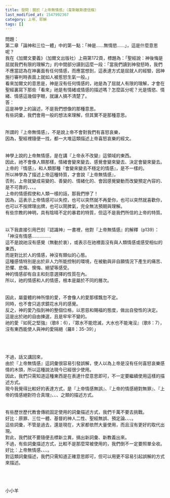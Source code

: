 ```yaml
---
title: 發問：關於『上帝無情感』（韋斯敏斯德信條）
last_modified_at: 1547992367
category: 上帝、耶穌
tags: []
---
```


<p>問題：<br/>第二章「論神和三位一體」中的第一點：「神是……無情慾……」，這是什麼意思呢？<br/>我在《加爾文要義》（加爾文出版社）上冊第172頁，標題為：「聖經說：神後悔是屈就我們有限的理解力」的中間部分讀到這麼一段：「當我們讀到神發怒時，我們不應當認為在神裏面有任何情感，而應當想到，這表達方式是屈就人的經驗，因神施行審判時表面上就如人被惹怒生氣一般。」<br/>看來加爾文的意思是，神是沒有任何情感的，祂是為了屈就人有限的理解，才會在聖經裏寫下那些「看來」祂是有情緒或情感的描述嗎？怎麼區分呢？光是情慾、情緒、情感這幾個字眼，就讓人搞不清楚了。<br/><!--more-->答：<br/>這是神學上的論述，不是我們想像的那種意思。<br/>有些詞彙，我們會用一般的想法來理解，但其實不是那種意思。<br/> <br/><br/>所謂的『上帝無情感』，不是說上帝不會對我們有喜怒哀樂，<br/>因為，聖經裡隨便一找，都一大堆這類描述上帝喜怒哀樂的經文。<br/> <br/><br/>神學上說的上帝無情感，是在講『上帝永不改變』這領域的東西。<br/>因此，祂不會像人類那樣，情緒會變來變去、感覺會變來變去、決定會變來變去。<br/>上帝的『情感』，和人類那種『會變來變去不穩定的情感』，是不一樣的。<br/>所以神學為了描述上帝這種特質，才會說『上帝無情感』，<br/>否則，上帝就變成易變的、善變的、情緒化的、會因感覺變動而改變預定內容的、是不可靠的、、、。<br/>上帝的情感假使和人類一樣的話，那我們慘了！<br/>因為，這表示上帝情感可以失控，也可以突然就不再愛你，也可以突然就喜歡你，也可以不按牌理出牌，也可以鬧脾氣，完全無法預期與理解。<br/>有些宗教的神明，具有陰晴不定的暴君的特質，但這不是我們所信的上帝的特質。<br/><br/><br/>以下我直接引用巴刻『認識神』一書裡，他對『上帝無情感』的解釋（p139）：<br/>「神沒有情感……………<br/>這不是說祂沒有感覺（無動於衷），或表示在祂裡面沒有與人類情感或感受相似的東西，<br/>而是對比於人的情感，神沒有類似的心態。<br/>這種感情特別是出於非人力所能控制的環境，在被動與非自願情況下產生的痛苦、恐懼、悲傷、懊悔、絕望等感受。<br/>神的情感卻有自主和刻意選擇的性質在內。<br/>所以，祂的情感和人的情感，根本是屬於不同的層次。<br/><br/><br/>因此，屬靈體的神所懷的愛，不會像人的愛那樣飄忽不定。<br/>同時，也不會只追求鏡花水月的感覺。<br/>反之，神的愛乃指到神的整個位格，以恩慈和賜福的態度，做出自發性的決定。<br/>這是出於祂的自由揀選，且是牢牢不變的。<br/>祂的愛『如死之堅強』（歌8：6），『眾水不能熄滅，大水也不能淹沒』（歌8：7），沒有東西能使人與神的愛隔絕（羅8：35-39）」<br/><br/><br/><br/><br/>不過，話又講回來，<br/>由於『上帝無情感』這詞彙很容易引發誤解，使人以為上帝是沒有任何喜怒哀樂感情的木頭，所以這種說法現今已經很少使用。<br/>因此，我們只需知道這種東西是在表達什麼意思即可，不一定要繼續使用這樣的描述方式。<br/>現今我覺得比較好的表達方式，是『上帝情感無誤』、『上帝的情感絕對無罪』、『上帝的情感絕對符合真理』、、、之類的描述方式。<br/><br/><br/>有些歷世歷代教會傳統固定使用的詞彙描述方式，我們千萬不要去挑戰。<br/>好比：原罪、三位一體、基督的神人二性、聖經無誤、預定論、、、。<br/>這些詞彙，不管是過去，還是現在，大家都依然大量使用，而且沒有更好的取代出現。<br/>對此，我們就不要隨便去標新立異，搞出新詞彙、新教義出來。<br/>不過，有些詞彙描述方式，比較不是那麼常被使用的，我們倒不一定要照單全收。<br/>好比：上帝無情感、、、。<br/>對這類詞彙描述，我們只需知道正確意思即可，但可以用更不容易引起誤解的方式來描述。<br/><br/><br/><br/><br/>小小羊</p>